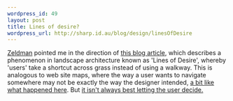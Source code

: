 ```yaml
--- 
wordpress_id: 49
layout: post
title: Lines of desire?
wordpress_url: http://sharp.id.au/blog/design/linesOfDesire
---
```

<a href="http://zeldman.com">Zeldman</a> pointed me in the direction of <a href="http://www.pixelcharmer.com/fieldnotes/archives/process_designing/2005/000622.html#000622">this blog article</a>, which describes a phenomenon in landscape architecture known as &apos;Lines of Desire&apos;, whereby &apos;users&apos; take a shortcut across grass instead of using a walkway. This is analogous to web site maps, where the way a user wants to navigate somewhere may not be exactly the way the designer intended, <a href="http://www.peterme.com/archives/000073.html">a bit like what happened here</a>. But <a href="http://atomiq.org/archives/2005/02/ceci_nest_pas_un_sentier.html">it isn&apos;t always best letting the user decide.</a>
